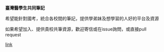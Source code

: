 **臺灣醫學生共同筆記**

希望能針對國考，統合各校間的筆記，提供學弟妹及想學習的人好的平台及資源

如果希望加入、提供貴校共筆資源，歡迎寄信或在issue詢問，或直接pull request

[link](https://supbg1.github.io/TMSCN/ "網站")
